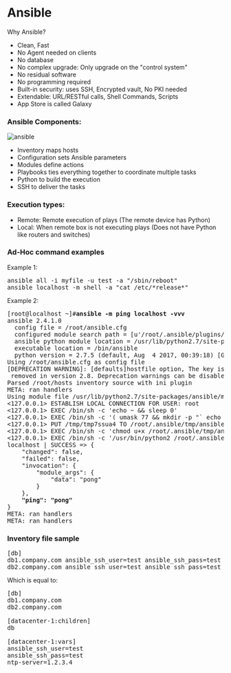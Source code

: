 # Ansible

Why Ansible?
  * Clean, Fast
  * No Agent needed on clients
  * No database
  * No complex upgrade: Only upgrade on the "control system"
  * No residual software
  * No programming required
  * Built-in security: uses SSH, Encrypted vault, No PKI needed
  * Extendable: URL/RESTful calls, Shell Commands, Scripts
  * App Store is called Galaxy

### Ansible Components:

![ansible](https://user-images.githubusercontent.com/31813625/34075434-fcec628a-e294-11e7-8590-d11ca11d959e.png)

* Inventory maps hosts
* Configuration sets Ansible parameters
* Modules define actions
* Playbooks ties everything together to coordinate multiple tasks
* Python to build the execution
* SSH to deliver the tasks

### Execution types:
* Remote: Remote execution of plays (The remote device has Python)
* Local: When remote box is not executing plays (Does not have Python like routers and switches)


### Ad-Hoc command examples

Example 1:
<pre>
ansible all -i myfile -u test -a "/sbin/reboot"
ansible localhost -m shell -a "cat /etc/*release*"
</pre>

Example 2:
<pre>
[root@localhost ~]#<b>ansible -m ping localhost -vvv</b>
ansible 2.4.1.0
  config file = /root/ansible.cfg
  configured module search path = [u'/root/.ansible/plugins/modules', u'/usr/share/ansible/plugins/modules']
  ansible python module location = /usr/lib/python2.7/site-packages/ansible
  executable location = /bin/ansible
  python version = 2.7.5 (default, Aug  4 2017, 00:39:18) [GCC 4.8.5 20150623 (Red Hat 4.8.5-16)]
Using /root/ansible.cfg as config file
[DEPRECATION WARNING]: [defaults]hostfile option, The key is misleading as it can also be a list of hosts, a directory or a list of paths . This feature will be
 removed in version 2.8. Deprecation warnings can be disabled by setting deprecation_warnings=False in ansible.cfg.
Parsed /root/hosts inventory source with ini plugin
META: ran handlers
Using module file /usr/lib/python2.7/site-packages/ansible/modules/system/ping.py
<127.0.0.1> ESTABLISH LOCAL CONNECTION FOR USER: root
<127.0.0.1> EXEC /bin/sh -c 'echo ~ && sleep 0'
<127.0.0.1> EXEC /bin/sh -c '( umask 77 && mkdir -p "` echo /root/.ansible/tmp/ansible-tmp-1513472133.23-257785870905326 `" && echo ansible-tmp-1513472133.23-257785870905326="` echo /root/.ansible/tmp/ansible-tmp-1513472133.23-257785870905326 `" ) && sleep 0'
<127.0.0.1> PUT /tmp/tmp7ssua4 TO /root/.ansible/tmp/ansible-tmp-1513472133.23-257785870905326/ping.py
<127.0.0.1> EXEC /bin/sh -c 'chmod u+x /root/.ansible/tmp/ansible-tmp-1513472133.23-257785870905326/ /root/.ansible/tmp/ansible-tmp-1513472133.23-257785870905326/ping.py && sleep 0'
<127.0.0.1> EXEC /bin/sh -c '/usr/bin/python2 /root/.ansible/tmp/ansible-tmp-1513472133.23-257785870905326/ping.py; rm -rf "/root/.ansible/tmp/ansible-tmp-1513472133.23-257785870905326/" > /dev/null 2>&1 && sleep 0'
localhost | SUCCESS => {
    "changed": false,
    "failed": false,
    "invocation": {
        "module_args": {
            "data": "pong"
        }
    },
    <b>"ping": "pong"</b>
}
META: ran handlers
META: ran handlers
</pre>

### Inventory file sample
<pre>
[db]
db1.company.com ansible_ssh_user=test ansible_ssh_pass=test ntp-server=1.2.3.4
db2.company.com ansible_ssh_user=test ansible_ssh_pass=test ntp-server=1.2.3.4
</pre>
Which is equal to:
<pre>
[db]
db1.company.com
db2.company.com

[datacenter-1:children]
db

[datacenter-1:vars]
ansible_ssh_user=test
ansible_ssh_pass=test
ntp-server=1.2.3.4
</pre>


